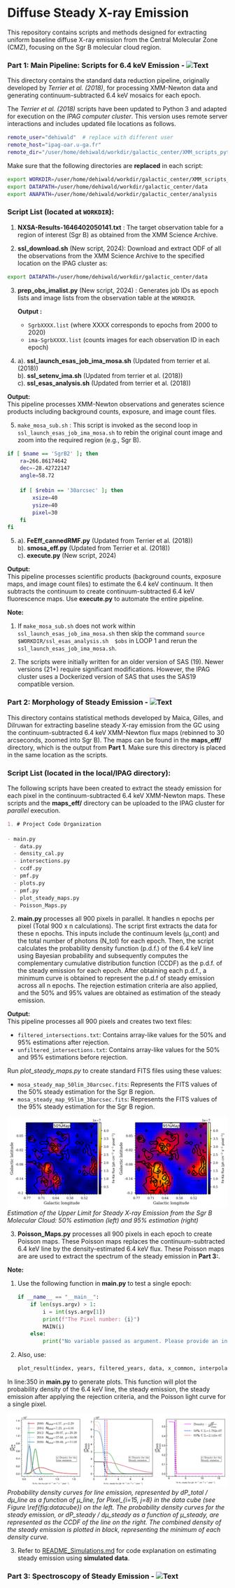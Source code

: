 
# Diffuse Steady X-ray Emission
This repository contains scripts and methods designed for extracting uniform baseline diffuse X-ray emission from the Central Molecular Zone (CMZ), focusing on the Sgr B molecular cloud region.


### Part 1: Main Pipeline: Scripts for 6.4 keV Emission - ![Text](https://img.shields.io/badge/Directory-ScriptsFor6.4keVEmission-red)

This directory contains the standard data reduction pipeline, originally developed by *Terrier et al. (2018)*, for processing XMM-Newton data and generating continuum-subtracted 6.4 keV mosaics for each epoch.

The *Terrier et al. (2018)* scripts have been updated to Python 3 and adapted for execution on the *IPAG computer cluster*. This version uses remote server interactions and includes updated file locations as follows.

```bash
remote_user="dehiwald"  # replace with different user
remote_host="ipag-oar.u-ga.fr"
remote_dir="/user/home/dehiwald/workdir/galactic_center/XMM_scripts_python"  # modify with the local directory 
```
Make sure that the following directories are **replaced** in each script:

```bash
export WORKDIR=/user/home/dehiwald/workdir/galactic_center/XMM_scripts_python
export DATAPATH=/user/home/dehiwald/workdir/galactic_center/data
export ANAPATH=/user/home/dehiwald/workdir/galactic_center/analysis
```


### Script List (located at `WORKDIR`):
1. **NXSA-Results-1646402050141.txt** : The target observation table for a region of interest (Sgr B) as obtained from the XMM Science Archive. 

2. **ssl_download.sh** (New script, 2024): Download and extract ODF of all the observations from the XMM Science Archive to the specified location on the IPAG cluster as:

```bash
export DATAPATH=/user/home/dehiwald/workdir/galactic_center/data
```

3. **prep_obs_imalist.py** (New script, 2024) : Generates job IDs as epoch lists and image lists from the observation table at the `WORKDIR`.  

   **Output :**  
   - `SgrbXXXX.list` (where XXXX corresponds to epochs from 2000 to 2020)  
   - `ima-SgrbXXXX.list` (counts images for each observation ID in each epoch)


4. a). **ssl_launch_esas_job_ima_mosa.sh** (Updated from terrier et al. (2018))  
   b). **ssl_setenv_ima.sh** (Updated from terrier et al. (2018))  
   c). **ssl_esas_analysis.sh** (Updated from terrier et al. (2018))  
  
 **Output:**  
   This pipeline processes XMM-Newton observations and generates science products including background counts, exposure, and image count files.


5. `make_mosa_sub.sh` : This script is invoked as the second loop in `ssl_launch_esas_job_ima_mosa.sh` to rebin the original count image and zoom into the required region (e.g., Sgr B).
```bash
if [ $name == 'SgrB2' ]; then
    ra=266.86174642
    dec=-28.42722147
    angle=58.72

    if [ $rebin == '30arcsec' ]; then
        xsize=40
        ysize=40
        pixel=30
    fi
fi
```

5. a). **FeEff_cannedRMF.py** (Updated from Terrier et al. (2018))  
   b). **smosa_eff.py** (Updated from Terrier et al. (2018))  
   c). **execute.py** (New script, 2024)  

**Output:**  
   This pipeline processes scientific products (background counts, exposure maps, and image count files) to estimate the 6.4 keV continuum. It then subtracts the continuum to create continuum-subtracted 6.4 keV fluorescence maps. Use **execute.py** to automate the entire pipeline.


**Note:**  

1. If `make_mosa_sub.sh`  does not work within `ssl_launch_esas_job_ima_mosa.sh` then skip the command `source $WORKDIR/ssl_esas_analysis.sh  $obs` in LOOP 1 and rerun the  `ssl_launch_esas_job_ima_mosa.sh`. 


2. The scripts were initially written for an older version of SAS (19). Newer versions (21+) require significant modifications. However, the IPAG cluster uses a Dockerized version of SAS that uses the SAS19 compatible version.



### Part 2: Morphology of Steady Emission - ![Text](https://img.shields.io/badge/Directory-ScriptsForSteadyEmission-blue)

This directory contains statistical methods developed by Maica, Gilles, and Dilruwan for extracting baseline steady X-ray emission from the GC using the continuum-subtracted 6.4 keV XMM-Newton flux maps (rebinned to 30 arcseconds, zoomed into Sgr B). The maps can be found in the **maps_eff/** directory, which is the output from **Part 1**.  Make sure this directory is placed in the same location as the scripts.

### Script List (located in the local/IPAG directory):

The following scripts have been created to extract the steady emission for each pixel in the continuum-subtracted 6.4 keV XMM-Newton maps. These scripts and the **maps_eff/** directory can be uploaded to the IPAG cluster for *parallel* execution.

```markdown
1. # Project Code Organization

- main.py
  - data.py
  - density_cal.py
  - intersections.py
  - ccdf.py
  - pmf.py
  - plots.py
  - pmf.py
  - plot_steady_maps.py
  - Poisson_Maps.py
```

2. **main.py** processes all 900 pixels in parallel. It handles n epochs per pixel (Total 900 x n calculations). The script first extracts the data for these n epochs. This inputs include the continuum levels (μ_cont) and the total number of photons (N_tot) for each epoch. Then, the script calculates the probability density function (p.d.f.) of the 6.4 keV line using Bayesian probability and subsequently computes the complementary cumulative distribution function (CCDF) as the p.d.f. of the steady emission for each epoch. After obtaining each p.d.f., a minimum curve is obtained to represent the p.d.f of steady emission across all n epochs. The rejection estimation criteria are also applied, and the 50% and 95% values are obtained as estimation of the steady emission.

**Output:**  
This pipeline processes all 900 pixels and creates two text files: 
- `filtered_intersections.txt`: Contains array-like values for the 50% and 95% estimations after rejection.
- `unfiltered_intersections.txt`: Contains array-like values for the 50% and 95% estimations before rejection.

Run *plot_steady_maps.py* to create standard FITS files using these values:

- `mosa_steady_map_50lim_30arcsec.fits`: Represents the FITS values of the 50% steady estimation for the Sgr B region.
- `mosa_steady_map_95lim_30arcsec.fits`: Represents the FITS values of the 95% steady estimation for the Sgr B region.


![Steady Map](Documentation/Images/maps.png)
*Estimation of the Upper Limit for Steady X-ray Emission from the Sgr B Molecular Cloud: 50% estimation (left) and 95% estimation (right)*


3. **Poisson_Maps.py** processes all 900 pixels in each epoch to create Poisson maps. These Poisson maps replaces the continuum-subtracted 6.4 keV line by the density-estimated 6.4 keV flux. These Poisson maps are are used to extract the spectrum of the steady emission in **Part 3:**. 

**Note:**

1. Use the following function in **main.py** to test a single epoch:

    ```python
    if __name__ == "__main__":
        if len(sys.argv) > 1:
            i = int(sys.argv[1])
            print(f"The Pixel number: {i}")
            MAIN(i)
        else:
            print("No variable passed as argument. Please provide an index value.")
    ```

2. Also, use:

    ```python
    plot_result(index, years, filtered_years, data, x_common, interpolated_y_values, x_common_filtered, interpolated_y_values_filtered, old_intersections, new_intersections)
    ```

In line:350 in **main.py** to generate plots. This function will plot the probability density of the 6.4 keV line, the steady emission, the steady emission after applying the rejection criteria, and the Poisson light curve for a single pixel.


![Probability Density Curves](Documentation/Images/graph_rand_density.png)
*Probability density curves for line emission, represented by dP_total / dμ_line as a function of μ_line, for Pixel_{i=15, j=8} in the data cube (see Figure \ref{fig:datacube}) on the left. The probability density curves for the steady emission, or dP_steady / dμ_steady as a function of μ_steady, are represented as the CCDF of the line on the right. The combined density of the steady emission is plotted in black, representing the minimum of each density curve.*


3. Refer to [README_Simulations.md](Documentation/README_Simulations.md) for code explanation on estimating steady emission using **simulated data**.






### Part 3: Spectroscopy of Steady Emission - ![Text](https://img.shields.io/badge/Directory-ScriptsForSteadySpectran-green)


